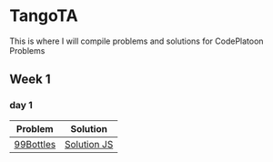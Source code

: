 # TangoTA
This is where I will compile problems and solutions for CodePlatoon Problems
## Week 1
### day 1
| Problem | Solution |
| ------------- | ------------- |
|[99Bottles](https://github.com/nfrankeln/TangoTA/blob/main/week1/day1/README.md)|[Solution JS](https://github.com/nfrankeln/TangoTA/blob/main/week1/day1/99_bottles.js)|

